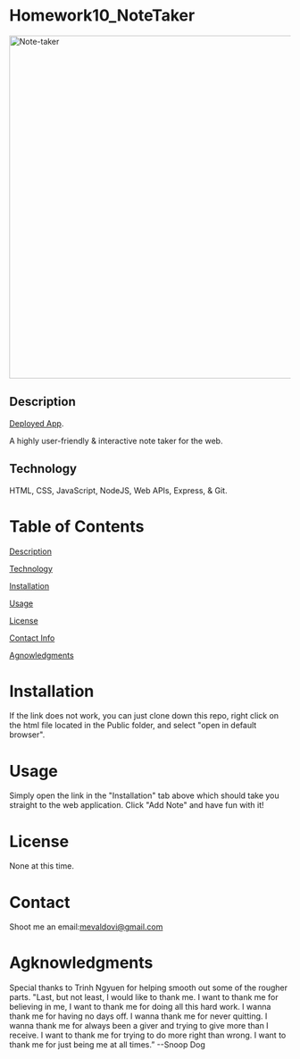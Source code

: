 
# Homework10_NoteTaker
<img width="614" alt="Note-taker" src="https://user-images.githubusercontent.com/83307023/135525543-b40ddee3-4a3b-40fb-bdea-63767e510472.PNG">


## Description
[Deployed App](). 

A highly user-friendly & interactive note taker for the web.

## Technology 
HTML, CSS, JavaScript, NodeJS, Web APIs, Express, & Git.

# Table of Contents
[Description](https://github.com/mevaldovi/Homework10_NoteTaker#Description)

[Technology](https://github.com/mevaldovi/Homework10_NoteTaker#Technology)

[Installation](https://github.com/mevaldovi/Homework10_NoteTaker#Installation)


[Usage](https://github.com/mevaldovi/Homework10_NoteTakerMYSQL#Usage)


[License](https://github.com/mevaldovi/Homework10_NoteTakerMYSQL#License)


[Contact Info](https://github.com/mevaldovi/Homework10_NoteTakerMYSQL#Contact)


[Agnowledgments](https://github.com/mevaldovi/Homework10_NoteTaker#Agknowledgments)

# Installation

If the link does not work, you can just clone down this repo, right click on the html file located in the Public folder, and select "open in default browser". 
# Usage
Simply open the link in the "Installation" tab above which should take you straight to the web application. Click "Add Note" and have fun with it!
# License
None at this time.
# Contact
Shoot me an email:[mevaldovi@gmail.com](mailto:mevaldovi@gmail.com)
# Agknowledgments
Special thanks to Trinh Ngyuen for helping smooth out some of the rougher parts.
"Last, but not least, I would like to thank me. I want to thank me for believing in me, I want to thank me for doing all this hard work. I wanna thank me for having no days off. I wanna thank me for never quitting. I wanna thank me for always been a giver and trying to give more than I receive. I want to thank me for trying to do more right than wrong. I want to thank me for just being me at all times.” --Snoop Dog




